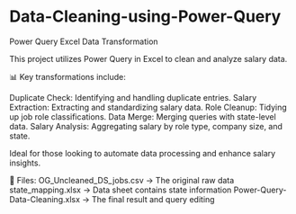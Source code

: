 # Data-Cleaning-using-Power-Query
Power Query Excel Data Transformation

This project utilizes Power Query in Excel to clean and analyze salary data.


📊 Key transformations include:

Duplicate Check: Identifying and handling duplicate entries.
Salary Extraction: Extracting and standardizing salary data.
Role Cleanup: Tidying up job role classifications.
Data Merge: Merging queries with state-level data.
Salary Analysis: Aggregating salary by role type, company size, and state.


Ideal for those looking to automate data processing and enhance salary insights.

📂 Files:
OG_Uncleaned_DS_jobs.csv → The original raw data
state_mapping.xlsx → Data sheet contains state information
Power-Query-Data-Cleaning.xlsx → The final result and query editing
